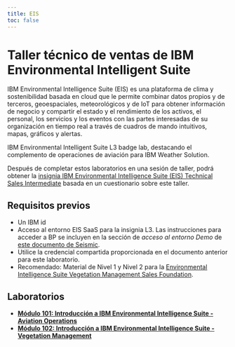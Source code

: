 ```yaml
---
title: EIS
toc: false
---
```

# Taller técnico de ventas de IBM Environmental Intelligent Suite

IBM Environmental Intelligence Suite (EIS) es una plataforma de clima y sostenibilidad basada en cloud que le permite combinar datos propios y de terceros, geoespaciales, meteorológicos y de IoT para obtener información de negocio y compartir el estado y el rendimiento de los activos, el personal, los servicios y los eventos con las partes interesadas de su organización en tiempo real a través de cuadros de mando intuitivos, mapas, gráficos y alertas.

IBM Environmental Intelligent Suite L3 badge lab, destacando el complemento de operaciones de aviación para IBM Weather Solution.

Después de completar estos laboratorios en una sesión de taller, podrá obtener la [insignia IBM Environmental Intelligence Suite (EIS) Technical Sales Intermediate](https://www.credly.com/org/ibm/badge/ibm-environmental-intelligence-suite-technical-sales-intermediate) basada en un cuestionario sobre este taller.

## Requisitos previos

*  Un IBM id 
*  Acceso al entorno EIS SaaS para la insignia L3. Las instrucciones para acceder a BP se incluyen en la sección de *acceso al entorno Demo* de [este documento de Seismic](https://ibm.seismic.com/Link/Content/DC3WCfCq2qCD9GWVQbpJC2TWdPXj).
*  Utilice la credencial compartida proporcionada en el documento anterior para este laboratorio.
*  Recomendado: Material de Nivel 1 y Nivel 2 para la [Environmental Intelligence Suite Vegetation Management Sales Foundation](https://www.credly.com/org/ibm/badge/ibm-environmental-intelligence-suite-vegetation-management-sales-foundation).

## Laboratorios

*   **[Módulo 101: Introducción a IBM Environmental Intelligence Suite - Aviation Operations](/eis-weathersolutions/101)**
*   **[Módulo 102: Introducción a IBM Environmental Intelligence Suite - Vegetation Management](/eis-weathersolutions/102)**

